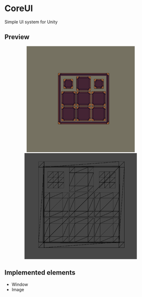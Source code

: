 # CoreUI
Simple UI system for Unity

## Preview
<p align="center">
  <img src="./Preview/Result.png" Height="350"/>
  <img src="./Preview/Raw.png" Height="350"/>
</p>

## Implemented elements
- Window
- Image
